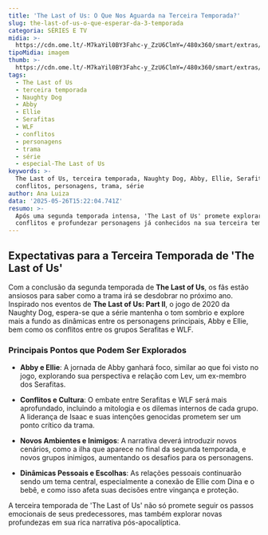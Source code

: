 ```yaml
---
title: 'The Last of Us: O Que Nos Aguarda na Terceira Temporada?'
slug: the-last-of-us-o-que-esperar-da-3-temporada
categoria: SÉRIES E TV
midia: >-
  https://cdn.ome.lt/-M7kaYil0BY3Fahc-y_ZzU6ClmY=/480x360/smart/extras/conteudos/omelete_THUMB_-_2025-05-26T113910.916.png
tipoMidia: imagem
thumb: >-
  https://cdn.ome.lt/-M7kaYil0BY3Fahc-y_ZzU6ClmY=/480x360/smart/extras/conteudos/omelete_THUMB_-_2025-05-26T113910.916.png
tags:
  - The Last of Us
  - terceira temporada
  - Naughty Dog
  - Abby
  - Ellie
  - Serafitas
  - WLF
  - conflitos
  - personagens
  - trama
  - série
  - especial-The Last of Us
keywords: >-
  The Last of Us, terceira temporada, Naughty Dog, Abby, Ellie, Serafitas, WLF,
  conflitos, personagens, trama, série
author: Ana Luiza
data: '2025-05-26T15:22:04.741Z'
resumo: >-
  Após uma segunda temporada intensa, 'The Last of Us' promete explorar novos
  conflitos e profundezar personagens já conhecidos na sua terceira temporada.
---
```


## Expectativas para a Terceira Temporada de 'The Last of Us'

Com a conclusão da segunda temporada de **The Last of Us**, os fãs estão ansiosos para saber como a trama irá se desdobrar no próximo ano. Inspirado nos eventos de **The Last of Us: Part II**, o jogo de 2020 da Naughty Dog, espera-se que a série mantenha o tom sombrio e explore mais a fundo as dinâmicas entre os personagens principais, Abby e Ellie, bem como os conflitos entre os grupos Serafitas e WLF.

### Principais Pontos que Podem Ser Explorados

- **Abby e Ellie**: A jornada de Abby ganhará foco, similar ao que foi visto no jogo, explorando sua perspectiva e relação com Lev, um ex-membro dos Serafitas.

- **Conflitos e Cultura**: O embate entre Serafitas e WLF será mais aprofundado, incluindo a mitologia e os dilemas internos de cada grupo. A liderança de Isaac e suas intenções genocidas prometem ser um ponto crítico da trama.

- **Novos Ambientes e Inimigos**: A narrativa deverá introduzir novos cenários, como a ilha que aparece no final da segunda temporada, e novos grupos inimigos, aumentando os desafios para os personagens.

- **Dinâmicas Pessoais e Escolhas**: As relações pessoais continuarão sendo um tema central, especialmente a conexão de Ellie com Dina e o bebê, e como isso afeta suas decisões entre vingança e proteção.

A terceira temporada de 'The Last of Us' não só promete seguir os passos emocionais de seus predecessores, mas também explorar novas profundezas em sua rica narrativa pós-apocalíptica.
